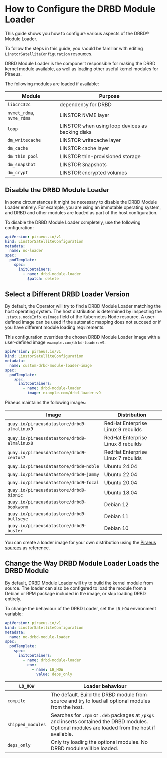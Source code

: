# How to Configure the DRBD Module Loader

This guide shows you how to configure various aspects of the DRBD® Module Loader.

To follow the steps in this guide, you should be familiar with editing `LinstorSatelliteConfiguration` resources.

DRBD Module Loader is the component responsible for making the DRBD kernel module available, as well as loading other
useful kernel modules for Piraeus.

The following modules are loaded if available:

| Module                    | Purpose                                          |
|---------------------------|--------------------------------------------------|
| `libcrc32c`               | dependency for DRBD                              |
| `nvmet_rdma`, `nvme_rdma` | LINSTOR NVME layer                               |
| `loop`                    | LINSTOR when using loop devices as backing disks |
| `dm_writecache`           | LINSTOR writecache layer                         |
| `dm_cache`                | LINSTOR cache layer                              |
| `dm_thin_pool`            | LINSTOR thin-provisioned storage                 |
| `dm_snapshot`             | LINSTOR Snapshots                                |
| `dm_crypt`                | LINSTOR encrypted volumes                        |

## Disable the DRBD Module Loader

In some circumstances it might be necessary to disable the DRBD Module Loader entirely. For example, you are using an
immutable operating system, and DRBD and other modules are loaded as part of the host configuration.

To disable the DRBD Module Loader completely, use the following configuration:

```yaml
apiVersion: piraeus.io/v1
kind: LinstorSatelliteConfiguration
metadata:
  name: no-loader
spec:
  podTemplate:
    spec:
      initContainers:
        - name: drbd-module-loader
          $patch: delete
```

## Select a Different DRBD Loader Version

By default, the Operator will try to find a DRBD Module Loader matching the host operating system. The host distribution
is determined by inspecting the `.status.nodeInfo.osImage` field of the Kubernetes Node resource. A user-defined image
can be used if the automatic mapping does not succeed or if you have different module loading requirements.

This configuration overrides the chosen DRBD Module Loader image with a user-defined image `example.com/drbd-loader:v9`:

```yaml
apiVersion: piraeus.io/v1
kind: LinstorSatelliteConfiguration
metadata:
  name: custom-drbd-module-loader-image
spec:
  podTemplate:
    spec:
      initContainers:
        - name: drbd-module-loader
          image: example.com/drbd-loader:v9
```

Piraeus maintains the following images:

| Image                                       | Distribution                       |
|---------------------------------------------|------------------------------------|
| `quay.io/piraeusdatastore/drbd9-almalinux9` | RedHat Enterprise Linux 9 rebuilds |
| `quay.io/piraeusdatastore/drbd9-almalinux8` | RedHat Enterprise Linux 8 rebuilds |
| `quay.io/piraeusdatastore/drbd9-centos7`    | RedHat Enterprise Linux 7 rebuilds |
| `quay.io/piraeusdatastore/drbd9-noble`      | Ubuntu 24.04                       |
| `quay.io/piraeusdatastore/drbd9-jammy`      | Ubuntu 22.04                       |
| `quay.io/piraeusdatastore/drbd9-focal`      | Ubuntu 20.04                       |
| `quay.io/piraeusdatastore/drbd9-bionic`     | Ubuntu 18.04                       |
| `quay.io/piraeusdatastore/drbd9-bookworm`   | Debian 12                          |
| `quay.io/piraeusdatastore/drbd9-bullseye`   | Debian 11                          |
| `quay.io/piraeusdatastore/drbd9-buster`     | Debian 10                          |

You can create a loader image for your own distribution using the [Piraeus sources](https://github.com/piraeusdatastore/piraeus/tree/master/dockerfiles/drbd-driver-loader)
as reference.

## Change the Way DRBD Module Loader Loads the DRBD Module

By default, DRBD Module Loader will try to build the kernel module from source. The loader can also be configured to load the
module from a Debian or RPM package included in the image, or skip loading DRBD entirely.

To change the behaviour of the DRBD Loader, set the `LB_HOW` environment variable:

```yaml
apiVersion: piraeus.io/v1
kind: LinstorSatelliteConfiguration
metadata:
  name: no-drbd-module-loader
spec:
  podTemplate:
    spec:
      initContainers:
        - name: drbd-module-loader
          env:
            - name: LB_HOW
              value: deps_only
```

| `LB_HOW`          | Loader behaviour                                                                                                                                   |
|-------------------|----------------------------------------------------------------------------------------------------------------------------------------------------|
| `compile`         | The default. Build the DRBD module from source and try to load all optional modules from the host.                                                 |
| `shipped_modules` | Searches for `.rpm` or `.deb` packages at  `/pkgs` and inserts contained the DRBD modules. Optional modules are loaded from the host if available. |
| `deps_only`       | Only try loading the optional modules. No DRBD module will be loaded.                                                                              |
